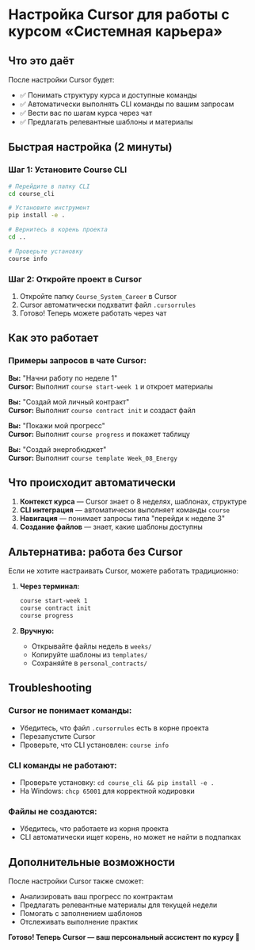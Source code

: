 # Настройка Cursor для работы с курсом «Системная карьера»

## Что это даёт

После настройки Cursor будет:
- ✅ Понимать структуру курса и доступные команды
- ✅ Автоматически выполнять CLI команды по вашим запросам
- ✅ Вести вас по шагам курса через чат
- ✅ Предлагать релевантные шаблоны и материалы

## Быстрая настройка (2 минуты)

### Шаг 1: Установите Course CLI

```bash
# Перейдите в папку CLI
cd course_cli

# Установите инструмент
pip install -e .

# Вернитесь в корень проекта
cd ..

# Проверьте установку
course info
```

### Шаг 2: Откройте проект в Cursor

1. Откройте папку `Course_System_Career` в Cursor
2. Cursor автоматически подхватит файл `.cursorrules`
3. Готово! Теперь можете работать через чат

## Как это работает

### Примеры запросов в чате Cursor:

**Вы:** "Начни работу по неделе 1"  
**Cursor:** Выполнит `course start-week 1` и откроет материалы

**Вы:** "Создай мой личный контракт"  
**Cursor:** Выполнит `course contract init` и создаст файл

**Вы:** "Покажи мой прогресс"  
**Cursor:** Выполнит `course progress` и покажет таблицу

**Вы:** "Создай энергобюджет"  
**Cursor:** Выполнит `course template Week_08_Energy`

## Что происходит автоматически

1. **Контекст курса** — Cursor знает о 8 неделях, шаблонах, структуре
2. **CLI интеграция** — автоматически выполняет команды `course`
3. **Навигация** — понимает запросы типа "перейди к неделе 3"
4. **Создание файлов** — знает, какие шаблоны доступны

## Альтернатива: работа без Cursor

Если не хотите настраивать Cursor, можете работать традиционно:

1. **Через терминал:**
   ```bash
   course start-week 1
   course contract init
   course progress
   ```

2. **Вручную:**
   - Открывайте файлы недель в `weeks/`
   - Копируйте шаблоны из `templates/`
   - Сохраняйте в `personal_contracts/`

## Troubleshooting

### Cursor не понимает команды:
- Убедитесь, что файл `.cursorrules` есть в корне проекта
- Перезапустите Cursor
- Проверьте, что CLI установлен: `course info`

### CLI команды не работают:
- Проверьте установку: `cd course_cli && pip install -e .`
- На Windows: `chcp 65001` для корректной кодировки

### Файлы не создаются:
- Убедитесь, что работаете из корня проекта
- CLI автоматически ищет корень, но может не найти в подпапках

## Дополнительные возможности

После настройки Cursor также сможет:
- Анализировать ваш прогресс по контрактам
- Предлагать релевантные материалы для текущей недели
- Помогать с заполнением шаблонов
- Отслеживать выполнение практик

**Готово! Теперь Cursor — ваш персональный ассистент по курсу 🚀**
